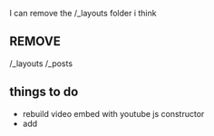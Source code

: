 I can remove the /_layouts folder i think 

## REMOVE
/_layouts
/_posts

## things to do
- rebuild video embed with youtube js constructor
- add 